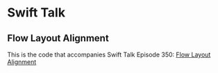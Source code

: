 # Swift Talk
## Flow Layout Alignment

This is the code that accompanies Swift Talk Episode 350: [Flow Layout Alignment](https://talk.objc.io/episodes/S01E350-flow-layout-alignment)
